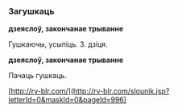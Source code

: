 ### Загушкаць
**дзеяслоў, закончанае трыванне**

Гушкаючы, усыпіць. З. дзіця.

**дзеяслоў, закончанае трыванне**

Пачаць гушкаць.

<a rel="author">[http://rv-blr.com/](http://rv-blr.com/slounik.jsp?letterId=0&maskId=0&pageId=996)</a>
